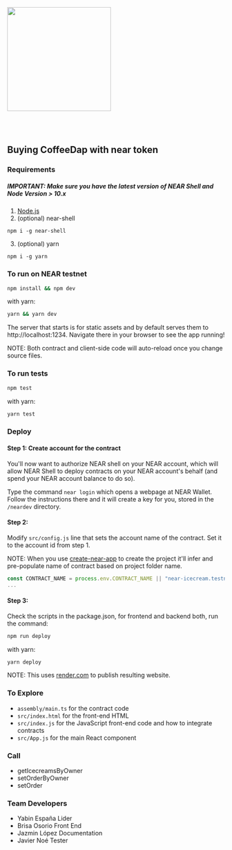 <br />
<br />

<p>
<img src="https://nearprotocol.com/wp-content/themes/near-19/assets/img/logo.svg?t=1553011311" width="240">
</p>

<br />
<br />

## Buying CoffeeDap with near token
### Requirements
##### IMPORTANT: Make sure you have the latest version of NEAR Shell and Node Version > 10.x 

1. [Node.js](https://nodejs.org/en/download/package-manager/)
2. (optional) near-shell

```
npm i -g near-shell
```
3. (optional) yarn
```
npm i -g yarn
```
### To run on NEAR testnet

```bash
npm install && npm dev
```

with yarn:

```bash
yarn && yarn dev
```

The server that starts is for static assets and by default serves them to http://localhost:1234. Navigate there in your browser to see the app running!

NOTE: Both contract and client-side code will auto-reload once you change source files.

### To run tests

```bash
npm test
```

with yarn:

```bash
yarn test
```

### Deploy

#### Step 1: Create account for the contract

You'll now want to authorize NEAR shell on your NEAR account, which will allow NEAR Shell to deploy contracts on your NEAR account's behalf \(and spend your NEAR account balance to do so\).

Type the command `near login` which opens a webpage at NEAR Wallet. Follow the instructions there and it will create a key for you, stored in the `/neardev` directory.

#### Step 2:

Modify `src/config.js` line that sets the account name of the contract. Set it to the account id from step 1.

NOTE: When you use [create-near-app](https://github.com/nearprotocol/create-near-app) to create the project it'll infer and pre-populate name of contract based on project folder name.

```javascript
const CONTRACT_NAME = process.env.CONTRACT_NAME || "near-icecream.testnet";/* TODO: Change this to your contract's name! */
...
```

#### Step 3:

Check the scripts in the package.json, for frontend and backend both, run the command:

```bash
npm run deploy
```

with yarn:

```bash
yarn deploy
```

NOTE: This uses [render.com](https://icecream.onrender.com) to publish resulting website. 

### To Explore

- `assembly/main.ts` for the contract code
- `src/index.html` for the front-end HTML
- `src/index.js` for the JavaScript front-end code and how to integrate contracts
- `src/App.js` for the main React component

### Call

- getIcecreamsByOwner
- setOrderByOwner
- setOrder

### Team Developers
- Yabin España Lider
- Brisa Osorio Front End
- Jazmin López Documentation
- Javier Noé Tester
